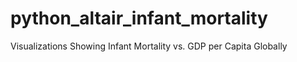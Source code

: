 # python_altair_infant_mortality
Visualizations Showing Infant Mortality vs. GDP per Capita Globally

